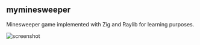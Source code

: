 ## myminesweeper
Minesweeper game implemented with Zig and Raylib for learning purposes.

![screenshot](https://github.com/hozumi/myminesweeper/wiki/images/myminesweeper_screenshot_2025-07-07.png "screenshot")